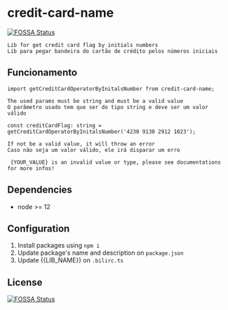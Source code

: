 # credit-card-name
[![FOSSA Status](https://app.fossa.com/api/projects/git%2Bgithub.com%2FW-Dental%2Fcredit-card-name.svg?type=shield)](https://app.fossa.com/projects/git%2Bgithub.com%2FW-Dental%2Fcredit-card-name?ref=badge_shield)

    Lib for get credit card flag by initials numbers
    Lib para pegar bandeira do cartão de crédito pelos números iniciais

## Funcionamento
 ``import getCreditCardOperatorByInitalsNumber from credit-card-name;``

    The used params must be string and must be a valid value
    O parâmetro usado tem que ser do tipo string e deve ser um valor válido
 ``const creditCardFlag: string = getCreditCardOperatorByInitalsNumber('4230 9130 2912 1023');``

    If not be a valid value, it will throw an error
    Caso não seja um valor válido, ele irá disparar um erro 
 `` {YOUR_VALUE} is an invalid value or type, please see documentations for more infos!``   

## Dependencies
* node >= 12

## Configuration
1. Install packages using `npm i`
2. Update package's name and description on `package.json`
3. Update {{LIB_NAME}} on `.bilirc.ts`

## License
[![FOSSA Status](https://app.fossa.com/api/projects/git%2Bgithub.com%2FW-Dental%2Fcredit-card-name.svg?type=large)](https://app.fossa.com/projects/git%2Bgithub.com%2FW-Dental%2Fcredit-card-name?ref=badge_large)